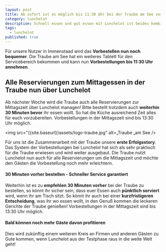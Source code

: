 ```yaml
---
layout: post
title: Ab sofort ist es möglich bis 11:30 Uhr bei der Traube am See vorbestellen!
category: lunchelot
description: Schnell essen und gut essen mit Lunchelot ist beides kombinierbar.
tags:
  - lunchelot
published: true
---
```

Für unsere Nutzer in Immenstaad wird das __Vorbestellen nun noch bequemer__. Die Traube am See hat ein weiteres Tablett für den Servicebereich bekommen und kann nun __Vorbestellungen bis 11:30 Uhr annehmen__. 

## Alle Reservierungen zum Mittagessen in der Traube nun über Lunchelot

Ab nächster Woche wird die Traube auch alle Reservierungen zur Mittagszeit über Lunchelot managen! Bitte bestellt trotzdem auch __weiterhin 30 Minuten bevor__ ihr essen wollt. So hat die Küche ausreichend Zeit alles für euch vorzubereiten. Vorbestellungen in der Mittagszeit sind bis 13:30 Uhr möglich.

<img src="{{site.baseurl}}assets/logo-traube.jpg" alt=„Traube „am See />

<!-- more -->

Für uns ist die Zusammenarbeit mit der Traube unsere __erste Erfolgsstory__. Das System der Vorbestellungen bei Lunchelot hat sich als sehr praktisch für die Traube erwiesen und wird weiter ausgebaut. Die Traube nutzt Lunchelot nun auch für alle Reservierungen um die Mittagszeit und möchte den Gästen die Vorbestellung noch mehr erleichtern. 

#### 30 Minuten vorher bestellen - Schneller Service garantiert

Weiterhin ist es zu __empfehlen 30 Minuten vorher__ bei der Traube zu bestellen, so könnt ihr sicher sein, dass euer Essen auch __pünktlich serviert__ wird, wenn ihr am Tisch sitzt. So könnt ihr auch bei einer __kurzfristigeren Entscheidung__, was ihr wo essen wollt, in den Genuß kommen die leckeren Gerichte der Traube genießen! Vorbestellungen in der Mittagszeit sind bis 13:30 Uhr möglich.

#### Bald können noch mehr Gäste davon profitieren

Dies wird zukünftig einem weiteren Kreis an Firmen und anderen Gästen zu Gute kommen, wenn Lunchelot aus der Testphase raus in die weite Welt geht! 
